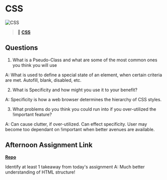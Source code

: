 # CSS

![CSS](https://bcw.blob.core.windows.net/public/cssUnit/1411879719053976)

> **📖 [CSS](https://codeworksacademy.com/fs-student-guide/resources/wk1/03-CSS)**

## Questions

1. What is a Pseudo-Class and what are some of the most common ones you think you will use

A: What is used to define a special state of an element, when certain criteria are met. Autofill, blank, disabled, etc.

2. What is Specificity and how might you use it to your benefit?

A: Specificity is how a web browser determines the hierarchy of CSS styles.

3. What problems do you think you could run into if you over-utilized the !important feature?

A: Can cause clutter, if over-utilized. Can effect specificity. User may become too dependant on !important when better avenues are available.

## Afternoon Assignment Link

**[Repo](https://github.com/Molly-Nettleton/a-cool-website)**

Identify at least 1 takeaway from today's assignment
A: Much better understanding of HTML structure!
